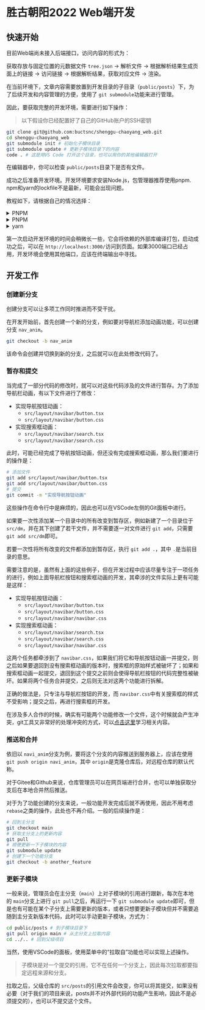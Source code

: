 # 胜古朝阳2022 Web端开发

## 快速开始

目前Web端尚未接入后端接口，访问内容的形式为：

获取存放与固定位置的元数据文件 `tree.json` -> 解析文件 -> 根据解析结果生成页面上的链接 -> 访问链接 -> 根据解析结果，获取对应文件 -> 渲染。

在当前环境下，文章内容需要放置到开发目录的子目录（`public/posts`）下，为了后续开发和内容管理的方便，使用了 `git submodule`功能来进行管理。

因此，要获取完整的开发环境，需要进行如下操作：

> 以下假设你已经配置好了自己的GitHub账户的SSH密钥

```sh
git clone git@github.com:buctsnc/shenggu-chaoyang_web.git
cd shenggu-chaoyang_web 
git submodule init # 初始化子模块目录
git submodule update # 更新子模块目录下的内容
code . # 这是用VS Code 打开这个目录，也可以用你的其他编辑器打开
```

在编辑器中，你可以检查 `public/posts`目录下是否有文件。

成功之后准备开发环境。开发环境要求安装Node.js，包管理器推荐使用pnpm. npm和yarn的lockfile不是最新，可能会出现问题。

教程如下，请根据自己的情况选择：

<details>
  <summary>PNPM</summary>
  
  > 安装pnpm的方法可以参考 [pnpm 官网](https://pnpm.io/zh/installation)，或者使用 `npm install -g pnpm`。

  随后在Code的集成终端中执行：
  
    ```sh
    pnpm install # 安装依赖
    pnpm makeOcta && pnpm octa # 生成元数据文件
    pnpm dev # 启动开发服务器
    ```

</details>

<details>
  <summary>PNPM</summary>

  > 安装npm的方法应该不用教……吧……

  随后在Code的集成终端中执行：
  
    ```sh
    npm install # 安装依赖
    npm makeOcta && pnpm octa # 生成元数据文件
    npm dev # 启动开发服务器
    ```

</details>

<details>
  <summary>yarn</summary>
  
  > 安装yarn的方式为：`npm install yarn -g`，注意如果使用Windows Powershell作为执行环境的话，请首先使用管理员权限运行Powershell并执行 `Set-ExecutionPolicy RemoteSigned`。

  随后在Code的集成终端中执行：
  
    ```sh
    # 安装依赖项目和开发工具
    yarn # 若使用npm，则运行npm install
    # 将内容元数据生成脚本编译为JavaScript
    yarn makeOcta # npm run makeOcta
    # 生成元数据文件
    yarn octa # npm run octa
    # 启动开发环境
    yarn dev # npm run dev
    ```

</details>

第一次启动开发环境的时间会稍微长一些，它会将依赖的外部库编译打包，启动成功之后，可以在 `http://localhost:3000/`访问到页面。如果3000端口已经占用，开发环境会使用其他端口，应该在终端输出中寻找。

## 开发工作

### 创建新分支

创建分支可以让多项工作同时推进而不受干扰。

在开发开始前，首先创建一个新的分支，例如要对导航栏添加动画功能，可以创建分支 `nav_anim`。

```sh
git checkout -b nav_anim
```

该命令会创建并切换到新的分支，之后就可以在此处修改代码了。

### 暂存和提交

当完成了一部分代码的修改时，就可以对这些代码涉及的文件进行暂存。为了添加导航栏动画，有以下文件进行了修改：

- 实现导航按钮动画：
  - `src/layout/navibar/button.tsx`
  - `src/layout/navibar/button.css`
- 实现搜索框动画：
  - `src/layout/navibar/search.tsx`
  - `src/layout/navibar/search.css`

此时，可能已经完成了导航按钮动画，但还没有完成搜索框动画，那么我们要进行的操作是：

```sh
# 添加文件
git add src/layout/navibar/button.tsx
git add src/layout/navibar/button.css
# 提交
git commit -m "实现导航按钮动画"
```

这些操作在命令行中是麻烦的，因此也可以在VSCode左侧的Git面板中进行。

如果要一次性添加某一个目录中的所有改变到暂存区，例如新建了一个目录位于 `src/dm`，并在其下创建了若干文件，并不需要逐一对文件进行 `git add`，只需要 `git add src/dm`即可。

若要一次性将所有改变的文件都添加到暂存区，执行 `git add .`，其中 `.`是当前目录的意思。

需要注意的是，虽然有上面的这些例子，但在开发过程中应该尽量专注于一项任务的进行，例如上面导航栏按钮和搜索框动画的开发，其牵涉的文件实际上更有可能是这样：

- 实现导航按钮动画：
  - `src/layout/navibar/button.tsx`
  - `src/layout/navibar/button.css`
  - `src/layout/navibar/navibar.css`
- 实现搜索框动画：
  - `src/layout/navibar/search.tsx`
  - `src/layout/navibar/search.css`
  - `src/layout/navibar/navibar.css`

这两个任务都牵涉到了 `navibar.css`，如果我们将它和导航按钮动画一并提交，则之后如果要退回到没有搜索框动画的版本时，搜索框的原始样式被破坏了；如果和搜索框动画一起提交，退回到这个提交之前则会使得导航栏按钮的代码完整性被破坏。如果将两个任务合并提交，之后则无法对这两个功能进行拆解。

正确的做法是，只专注与导航栏按钮的开发，而 `navibar.css`中有关搜索框的样式不受影响；提交之后，再进行搜索框的开发。

在涉及多人合作的时候，确实有可能两个功能修改一个文件，这个时候就会产生冲突，git工具又非常好的处理冲突的方式，可以[点击这里](https://git-scm.com/book/zh/v2/Git-工具-高级合并)学习相关内容。

### 推送和合并

依旧以 `navi_anim`分支为例，要将这个分支的内容推送到服务器上，应该在使用 `git push origin navi_anim`，其中 `origin`是克隆仓库后，对远程仓库的默认代称。

对于Gitee和Github来说，仓库管理员可以在网页端进行合并，也可以单独获取分支后在本地合并然后推送。

对于为了功能创建的分支来说，一般功能开发完成后就不再使用，因此不用考虑 `rebase`之类的操作，此处也不再介绍。一般的后续操作是：

```sh
# 回到主分支
git checkout main
# 获取主分支上的更新内容
git pull
# 顺便更新一下子模块的内容
git submodule update
# 创建下一个功能分支
git checkout -b another_feature
```

### 更新子模块

一般来说，管理员会在主分支（`main`）上对子模块的引用进行跟新，每次在本地的 `main`分支上进行 `git pull`之后，再运行一下 `git submodule update`即可，但是也有可能在某个子分支上需要更新的版本，或者只想要更新子模块但并不需要追随到主分支新版本代码，此时可以手动更新子模块，方式为：

```sh
cd public/posts # 到子模块目录下
git pull origin main # 从主分支上拉取内容
cd ../.. # 回到父级项目
```

当然，使用VSCode的面板，使用菜单中的“拉取自”功能也可以实现上述操作。

> 子模块是对一个提交的引用，它不在任何一个分支上，因此每次拉取都要指定远程来源和分支。

拉取之后，父级仓库的 `src/posts`的引用文件会改变，你可以将其提交，如果没有必要（对于我们的项目来说，posts并不对外部代码的功能产生影响，因此不是必须提交的），也可以不提交这个文件。
